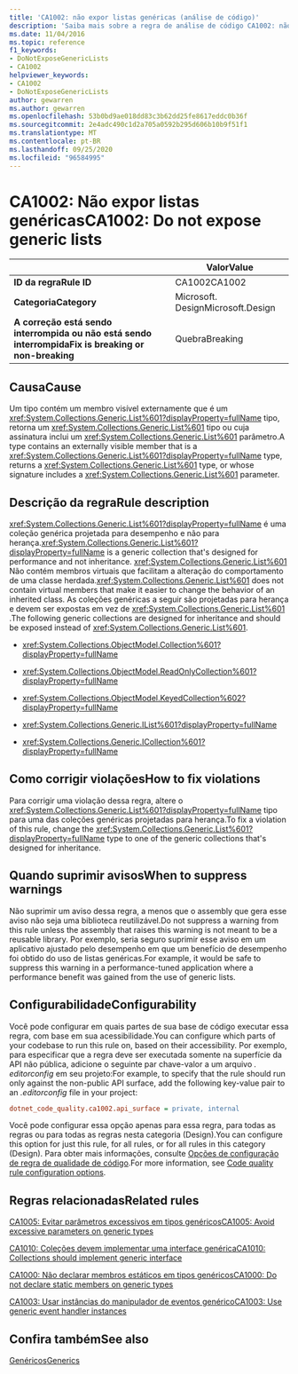```yaml
---
title: 'CA1002: não expor listas genéricas (análise de código)'
description: 'Saiba mais sobre a regra de análise de código CA1002: não expor listas genéricas'
ms.date: 11/04/2016
ms.topic: reference
f1_keywords:
- DoNotExposeGenericLists
- CA1002
helpviewer_keywords:
- CA1002
- DoNotExposeGenericLists
author: gewarren
ms.author: gewarren
ms.openlocfilehash: 53b0bd9ae018dd83c3b62dd25fe8617eddc0b36f
ms.sourcegitcommit: 2e4adc490c1d2a705a0592b295d606b10b9f51f1
ms.translationtype: MT
ms.contentlocale: pt-BR
ms.lasthandoff: 09/25/2020
ms.locfileid: "96584995"
---
```

# <a name="ca1002-do-not-expose-generic-lists"></a><span data-ttu-id="9c7ac-103">CA1002: Não expor listas genéricas</span><span class="sxs-lookup"><span data-stu-id="9c7ac-103">CA1002: Do not expose generic lists</span></span>

| | <span data-ttu-id="9c7ac-104">Valor</span><span class="sxs-lookup"><span data-stu-id="9c7ac-104">Value</span></span> |
|-|-|
| <span data-ttu-id="9c7ac-105">**ID da regra**</span><span class="sxs-lookup"><span data-stu-id="9c7ac-105">**Rule ID**</span></span> |<span data-ttu-id="9c7ac-106">CA1002</span><span class="sxs-lookup"><span data-stu-id="9c7ac-106">CA1002</span></span>|
| <span data-ttu-id="9c7ac-107">**Categoria**</span><span class="sxs-lookup"><span data-stu-id="9c7ac-107">**Category**</span></span> |<span data-ttu-id="9c7ac-108">Microsoft. Design</span><span class="sxs-lookup"><span data-stu-id="9c7ac-108">Microsoft.Design</span></span>|
| <span data-ttu-id="9c7ac-109">**A correção está sendo interrompida ou não está sendo interrompida**</span><span class="sxs-lookup"><span data-stu-id="9c7ac-109">**Fix is breaking or non-breaking**</span></span> |<span data-ttu-id="9c7ac-110">Quebra</span><span class="sxs-lookup"><span data-stu-id="9c7ac-110">Breaking</span></span>|

## <a name="cause"></a><span data-ttu-id="9c7ac-111">Causa</span><span class="sxs-lookup"><span data-stu-id="9c7ac-111">Cause</span></span>

<span data-ttu-id="9c7ac-112">Um tipo contém um membro visível externamente que é um <xref:System.Collections.Generic.List%601?displayProperty=fullName> tipo, retorna um <xref:System.Collections.Generic.List%601> tipo ou cuja assinatura inclui um <xref:System.Collections.Generic.List%601> parâmetro.</span><span class="sxs-lookup"><span data-stu-id="9c7ac-112">A type contains an externally visible member that is a <xref:System.Collections.Generic.List%601?displayProperty=fullName> type, returns a <xref:System.Collections.Generic.List%601> type, or whose signature includes a <xref:System.Collections.Generic.List%601> parameter.</span></span>

## <a name="rule-description"></a><span data-ttu-id="9c7ac-113">Descrição da regra</span><span class="sxs-lookup"><span data-stu-id="9c7ac-113">Rule description</span></span>

<span data-ttu-id="9c7ac-114"><xref:System.Collections.Generic.List%601?displayProperty=fullName> é uma coleção genérica projetada para desempenho e não para herança.</span><span class="sxs-lookup"><span data-stu-id="9c7ac-114"><xref:System.Collections.Generic.List%601?displayProperty=fullName> is a generic collection that's designed for performance and not inheritance.</span></span> <span data-ttu-id="9c7ac-115"><xref:System.Collections.Generic.List%601> Não contém membros virtuais que facilitam a alteração do comportamento de uma classe herdada.</span><span class="sxs-lookup"><span data-stu-id="9c7ac-115"><xref:System.Collections.Generic.List%601> does not contain virtual members that make it easier to change the behavior of an inherited class.</span></span> <span data-ttu-id="9c7ac-116">As coleções genéricas a seguir são projetadas para herança e devem ser expostas em vez de <xref:System.Collections.Generic.List%601> .</span><span class="sxs-lookup"><span data-stu-id="9c7ac-116">The following generic collections are designed for inheritance and should be exposed instead of <xref:System.Collections.Generic.List%601>.</span></span>

- <xref:System.Collections.ObjectModel.Collection%601?displayProperty=fullName>

- <xref:System.Collections.ObjectModel.ReadOnlyCollection%601?displayProperty=fullName>

- <xref:System.Collections.ObjectModel.KeyedCollection%602?displayProperty=fullName>

- <xref:System.Collections.Generic.IList%601?displayProperty=fullName>

- <xref:System.Collections.Generic.ICollection%601?displayProperty=fullName>

## <a name="how-to-fix-violations"></a><span data-ttu-id="9c7ac-117">Como corrigir violações</span><span class="sxs-lookup"><span data-stu-id="9c7ac-117">How to fix violations</span></span>

<span data-ttu-id="9c7ac-118">Para corrigir uma violação dessa regra, altere o <xref:System.Collections.Generic.List%601?displayProperty=fullName> tipo para uma das coleções genéricas projetadas para herança.</span><span class="sxs-lookup"><span data-stu-id="9c7ac-118">To fix a violation of this rule, change the <xref:System.Collections.Generic.List%601?displayProperty=fullName> type to one of the generic collections that's designed for inheritance.</span></span>

## <a name="when-to-suppress-warnings"></a><span data-ttu-id="9c7ac-119">Quando suprimir avisos</span><span class="sxs-lookup"><span data-stu-id="9c7ac-119">When to suppress warnings</span></span>

<span data-ttu-id="9c7ac-120">Não suprimir um aviso dessa regra, a menos que o assembly que gera esse aviso não seja uma biblioteca reutilizável.</span><span class="sxs-lookup"><span data-stu-id="9c7ac-120">Do not suppress a warning from this rule unless the assembly that raises this warning is not meant to be a reusable library.</span></span> <span data-ttu-id="9c7ac-121">Por exemplo, seria seguro suprimir esse aviso em um aplicativo ajustado pelo desempenho em que um benefício de desempenho foi obtido do uso de listas genéricas.</span><span class="sxs-lookup"><span data-stu-id="9c7ac-121">For example, it would be safe to suppress this warning in a performance-tuned application where a performance benefit was gained from the use of generic lists.</span></span>

## <a name="configurability"></a><span data-ttu-id="9c7ac-122">Configurabilidade</span><span class="sxs-lookup"><span data-stu-id="9c7ac-122">Configurability</span></span>

<span data-ttu-id="9c7ac-123">Você pode configurar em quais partes de sua base de código executar essa regra, com base em sua acessibilidade.</span><span class="sxs-lookup"><span data-stu-id="9c7ac-123">You can configure which parts of your codebase to run this rule on, based on their accessibility.</span></span> <span data-ttu-id="9c7ac-124">Por exemplo, para especificar que a regra deve ser executada somente na superfície da API não pública, adicione o seguinte par chave-valor a um arquivo *. editorconfig* em seu projeto:</span><span class="sxs-lookup"><span data-stu-id="9c7ac-124">For example, to specify that the rule should run only against the non-public API surface, add the following key-value pair to an *.editorconfig* file in your project:</span></span>

```ini
dotnet_code_quality.ca1002.api_surface = private, internal
```

<span data-ttu-id="9c7ac-125">Você pode configurar essa opção apenas para essa regra, para todas as regras ou para todas as regras nesta categoria (Design).</span><span class="sxs-lookup"><span data-stu-id="9c7ac-125">You can configure this option for just this rule, for all rules, or for all rules in this category (Design).</span></span> <span data-ttu-id="9c7ac-126">Para obter mais informações, consulte [Opções de configuração de regra de qualidade de código](../code-quality-rule-options.md).</span><span class="sxs-lookup"><span data-stu-id="9c7ac-126">For more information, see [Code quality rule configuration options](../code-quality-rule-options.md).</span></span>

## <a name="related-rules"></a><span data-ttu-id="9c7ac-127">Regras relacionadas</span><span class="sxs-lookup"><span data-stu-id="9c7ac-127">Related rules</span></span>

[<span data-ttu-id="9c7ac-128">CA1005: Evitar parâmetros excessivos em tipos genéricos</span><span class="sxs-lookup"><span data-stu-id="9c7ac-128">CA1005: Avoid excessive parameters on generic types</span></span>](ca1005.md)

[<span data-ttu-id="9c7ac-129">CA1010: Coleções devem implementar uma interface genérica</span><span class="sxs-lookup"><span data-stu-id="9c7ac-129">CA1010: Collections should implement generic interface</span></span>](ca1010.md)

[<span data-ttu-id="9c7ac-130">CA1000: Não declarar membros estáticos em tipos genéricos</span><span class="sxs-lookup"><span data-stu-id="9c7ac-130">CA1000: Do not declare static members on generic types</span></span>](ca1000.md)

[<span data-ttu-id="9c7ac-131">CA1003: Usar instâncias do manipulador de eventos genérico</span><span class="sxs-lookup"><span data-stu-id="9c7ac-131">CA1003: Use generic event handler instances</span></span>](ca1003.md)

## <a name="see-also"></a><span data-ttu-id="9c7ac-132">Confira também</span><span class="sxs-lookup"><span data-stu-id="9c7ac-132">See also</span></span>

[<span data-ttu-id="9c7ac-133">Genéricos</span><span class="sxs-lookup"><span data-stu-id="9c7ac-133">Generics</span></span>](../../../csharp/programming-guide/generics/index.md)
